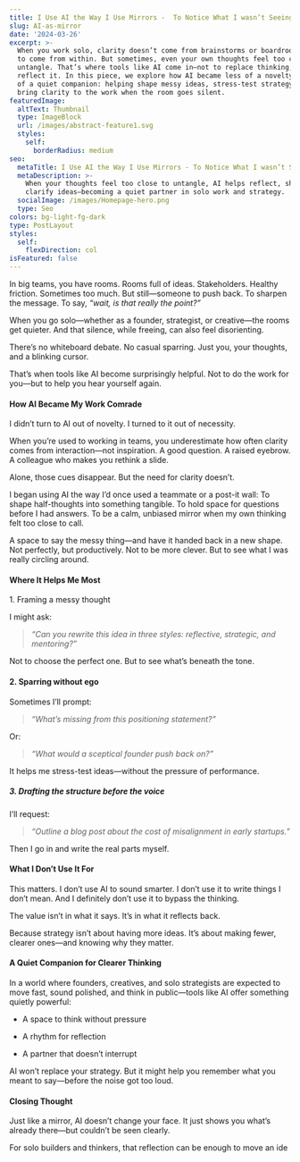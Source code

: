 ```yaml
---
title: I Use AI the Way I Use Mirrors -  To Notice What I wasn’t Seeing
slug: AI-as-mirror
date: '2024-03-26'
excerpt: >-
  When you work solo, clarity doesn’t come from brainstorms or boardrooms—it has
  to come from within. But sometimes, even your own thoughts feel too close to
  untangle. That’s where tools like AI come in—not to replace thinking, but to
  reflect it. In this piece, we explore how AI became less of a novelty and more
  of a quiet companion: helping shape messy ideas, stress-test strategy, and
  bring clarity to the work when the room goes silent.
featuredImage:
  altText: Thumbnail
  type: ImageBlock
  url: /images/abstract-feature1.svg
  styles:
    self:
      borderRadius: medium
seo:
  metaTitle: I Use AI the Way I Use Mirrors - To Notice What I wasn’t Seeing | Lif Studio
  metaDescription: >-
    When your thoughts feel too close to untangle, AI helps reflect, shape, and
    clarify ideas—becoming a quiet partner in solo work and strategy.
  socialImage: /images/Homepage-hero.png
  type: Seo
colors: bg-light-fg-dark
type: PostLayout
styles:
  self:
    flexDirection: col
isFeatured: false
---
```

In big teams, you have rooms.
Rooms full of ideas. Stakeholders. Healthy friction. Sometimes too much.
But still—someone to push back. To sharpen the message. To say, *“wait, is that really the point?”*

When you go solo—whether as a founder, strategist, or creative—the rooms get quieter.
And that silence, while freeing, can also feel disorienting.

There’s no whiteboard debate. No casual sparring.
Just you, your thoughts, and a blinking cursor.

That’s when tools like AI become surprisingly helpful.
Not to do the work for you—but to help you hear yourself again.

#### **How AI Became My Work Comrade**

I didn’t turn to AI out of novelty.
I turned to it out of necessity.

When you’re used to working in teams, you underestimate how often clarity comes from interaction—not inspiration.
A good question. A raised eyebrow. A colleague who makes you rethink a slide.

Alone, those cues disappear.
But the need for clarity doesn’t.

I began using AI the way I’d once used a teammate or a post-it wall:
To shape half-thoughts into something tangible.
To hold space for questions before I had answers.
To be a calm, unbiased mirror when my own thinking felt too close to call.

A space to say the messy thing—and have it handed back in a new shape.
Not perfectly, but productively.
Not to be more clever.
But to see what I was really circling around.

#### **Where It Helps Me Most**

1\. Framing a messy thought

I might ask:

> *“Can you rewrite this idea in three styles: reflective, strategic, and mentoring?”*

Not to choose the perfect one. But to see what’s beneath the tone.

#### 2. Sparring without ego

Sometimes I’ll prompt:

> *“What’s missing from this positioning statement?”*

Or:

> *“What would a sceptical founder push back on?”*

It helps me stress-test ideas—without the pressure of performance.

##### 3. Drafting the structure before the voice

I’ll request:

> *“Outline a blog post about the cost of misalignment in early startups.”*

Then I go in and write the real parts myself.

#### **What I Don’t Use It For**

This matters.
I don’t use AI to sound smarter.
I don’t use it to write things I don’t mean.
And I definitely don’t use it to bypass the thinking.

The value isn’t in what it says.
It’s in what it reflects back.

Because strategy isn’t about having more ideas.
It’s about making fewer, clearer ones—and knowing why they matter.

#### **A Quiet Companion for Clearer Thinking**

In a world where founders, creatives, and solo strategists are expected to move fast, sound polished, and think in public—tools like AI offer something quietly powerful:

*   A space to think without pressure

*   A rhythm for reflection

*   A partner that doesn’t interrupt

AI won’t replace your strategy.
But it might help you remember what you meant to say—before the noise got too loud.

#### **Closing Thought**

Just like a mirror, AI doesn’t change your face.
It just shows you what’s already there—but couldn’t be seen clearly.

For solo builders and thinkers, that reflection can be enough to move an ide
